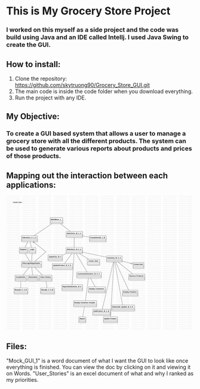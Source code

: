 # This is My Grocery Store Project
### I worked on this myself as a side project and the code was build using Java and an IDE called Intellj. I used Java Swing to create the GUI. 

## How to install:
1. Clone the repository: https://github.com/skytruong90/Grocery_Store_GUI.git
2. The main code is inside the code folder when you download everything.
3. Run the project with any IDE.

## My Objective: 
### To create a GUI based system that allows a user to manage a grocery store with all the different products. The system can be used to generate various reports about products and prices of those products.

## Mapping out the interaction between each applications:
<img src= "DirectedGUi.jpg" width="700">

## Files:
"Mock_GUI_1" is a word document of what I want the GUI to look like once everything is finished. You can view the doc by clicking on it and viewing it on Words.
"User_Stories" is an excel document of what and why I ranked as my priorities.
